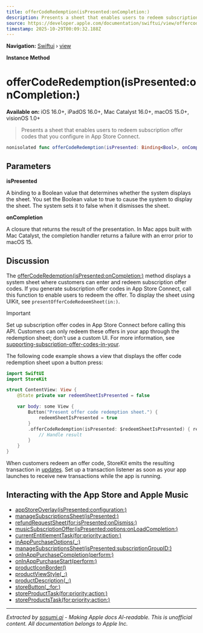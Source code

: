 ```yaml
---
title: offerCodeRedemption(isPresented:onCompletion:)
description: Presents a sheet that enables users to redeem subscription offer codes that you configure in App Store Connect.
source: https://developer.apple.com/documentation/swiftui/view/offercoderedemption(ispresented:oncompletion:)
timestamp: 2025-10-29T00:09:32.188Z
---
```


**Navigation:** [Swiftui](/documentation/swiftui) › [view](/documentation/swiftui/view)

**Instance Method**

# offerCodeRedemption(isPresented:onCompletion:)

**Available on:** iOS 16.0+, iPadOS 16.0+, Mac Catalyst 16.0+, macOS 15.0+, visionOS 1.0+

> Presents a sheet that enables users to redeem subscription offer codes that you configure in App Store Connect.

```swift
nonisolated func offerCodeRedemption(isPresented: Binding<Bool>, onCompletion: @escaping @MainActor (Result<Void, any Error>) -> Void = { _ in }) -> some View
```

## Parameters

**isPresented**

A binding to a Boolean value that determines whether the system displays the sheet. You set the Boolean value to true to cause the system to display the sheet. The system sets it to false when it dismisses the sheet.



**onCompletion**

A closure that returns the result of the presentation. In Mac apps built with Mac Catalyst, the completion handler returns a failure with an error prior to macOS 15.



## Discussion

The [offerCodeRedemption(isPresented:onCompletion:)](/documentation/swiftui/view/offercoderedemption(ispresented:oncompletion:)) method displays a system sheet where customers can enter and redeem subscription offer codes. If you generate subscription offer codes in App Store Connect, call this function to enable users to redeem the offer. To display the sheet using UIKit, see `presentOfferCodeRedeemSheet(in:)`.

> [!IMPORTANT]
> Set up subscription offer codes in App Store Connect before calling this API. Customers can only redeem these offers in your app through the redemption sheet; don’t use a custom UI. For more information, see [supporting-subscription-offer-codes-in-your](/documentation/StoreKit/supporting-subscription-offer-codes-in-your-app).

The following code example shows a view that displays the offer code redemption sheet upon a button press:

```swift
import SwiftUI
import StoreKit

struct ContentView: View {
    @State private var redeemSheetIsPresented = false

    var body: some View {
        Button("Present offer code redemption sheet.") {
            redeemSheetIsPresented = true
        }
        .offerCodeRedemption(isPresented: $redeemSheetIsPresented) { result in
            // Handle result
        }
    }
}
```

When customers redeem an offer code, StoreKit emits the resulting transaction in [updates](/documentation/StoreKit/Transaction/updates). Set up a transaction listener as soon as your app launches to receive new transactions while the app is running.

## Interacting with the App Store and Apple Music

- [appStoreOverlay(isPresented:configuration:)](/documentation/swiftui/view/appstoreoverlay(ispresented:configuration:))
- [manageSubscriptionsSheet(isPresented:)](/documentation/swiftui/view/managesubscriptionssheet(ispresented:))
- [refundRequestSheet(for:isPresented:onDismiss:)](/documentation/swiftui/view/refundrequestsheet(for:ispresented:ondismiss:))
- [musicSubscriptionOffer(isPresented:options:onLoadCompletion:)](/documentation/swiftui/view/musicsubscriptionoffer(ispresented:options:onloadcompletion:))
- [currentEntitlementTask(for:priority:action:)](/documentation/swiftui/view/currententitlementtask(for:priority:action:))
- [inAppPurchaseOptions(_:)](/documentation/swiftui/view/inapppurchaseoptions(_:))
- [manageSubscriptionsSheet(isPresented:subscriptionGroupID:)](/documentation/swiftui/view/managesubscriptionssheet(ispresented:subscriptiongroupid:))
- [onInAppPurchaseCompletion(perform:)](/documentation/swiftui/view/oninapppurchasecompletion(perform:))
- [onInAppPurchaseStart(perform:)](/documentation/swiftui/view/oninapppurchasestart(perform:))
- [productIconBorder()](/documentation/swiftui/view/producticonborder())
- [productViewStyle(_:)](/documentation/swiftui/view/productviewstyle(_:))
- [productDescription(_:)](/documentation/swiftui/view/productdescription(_:))
- [storeButton(_:for:)](/documentation/swiftui/view/storebutton(_:for:))
- [storeProductTask(for:priority:action:)](/documentation/swiftui/view/storeproducttask(for:priority:action:))
- [storeProductsTask(for:priority:action:)](/documentation/swiftui/view/storeproductstask(for:priority:action:))

---

*Extracted by [sosumi.ai](https://sosumi.ai) - Making Apple docs AI-readable.*
*This is unofficial content. All documentation belongs to Apple Inc.*
